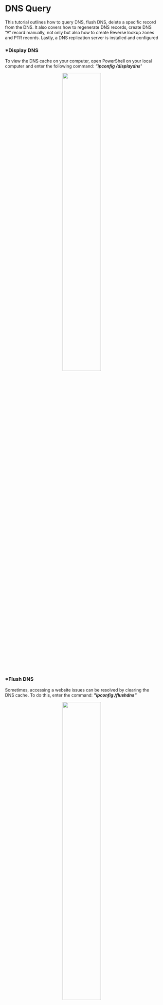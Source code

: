<h1>DNS Query</h1>
<p1> This tutorial outlines how to query DNS, flush DNS, delete a specific record from the DNS. It also covers how to regenerate DNS records, create DNS “A” record manually, not only but also how to create Reverse lookup zones and PTR records. Lastly, a DNS replication server is installed and configured</p1>

<h3>*Display DNS</h3>
<p>To view the DNS cache on your computer, open PowerShell on your local computer and enter the following command: <b><I>"ipconfig /displaydns</I></b>"</p>
<p align="center"><img src="https://i.imgur.com/uiBKyqh.png" height="50%" width="50%"/>

<h3>*Flush DNS</h3>
<p> Sometimes, accessing a website issues can be resolved by clearing the DNS cache. To do this, enter the command: <b><I>"ipconfig /flushdns"</I></b></p>
<p align="center"><img src="https://i.imgur.com/Jtg244p.png" height="50%" width="50%"/>

<h3>*How to clear a specific record from the cache using PowerShell</h3>
<p>1. Using command prompt <b><i>“Get-DnsServerResourceRecord -ZoneName “Adeniyi.com”</i></b> on the server to pull the resource records. </p>
<p align="center"><img src="https://i.imgur.com/nxvBOAB.png" height="50%" width="50%"/>

<p>2. For this purpose, I will be deleting the “Zino” record. Using the command prompt <b> <i>“Remove-DnsServerResourceRecord -ZoneName “adeniyi.com” -RRType “A” -Name “Zino” -RecordData “192.168.10.218”</i></b><p>
<p align="center"><img src="https://i.imgur.com/en9NinL.png" height="50%" width="50%"/>

<p>3. Using  <b><i>“Get-DnsServerResourceRecord -ZoneName “Adeniyi.com”</i></b> command to view the resource record again to confirm</p>
<p align="center"><img src="https://i.imgur.com/L1ZOOyL.png" height="50%" width="50%"/>
  
<p>4. In addition, I also used the <b><i>"Nslookup Zino"</i></b> Command to check the record we removed from the DNS server</p>
<p align="center"><img src="https://i.imgur.com/AwkaC6j.png" height="50%" width="50%"/>

<br>
<br>

<h1>DNS Records</h1>
<h3>*Re-generate DNS record</h3>

<p>1. On the Server open “DNS Manager”, delete Windows 10 Client machine DNS record </p>
<p align="center"><img src="https://i.imgur.com/vt1dmYb.png" height="50%" width="50%"/>
<p align="center"><img src="https://i.imgur.com/HSUNOh1.png" height="50%" width="50%"/>
<p align="center"><img src="https://i.imgur.com/odSkXmI.png" height="50%" width="50%"/>
<p align="center"><img src="https://i.imgur.com/qWd0lqQ.png" height="50%" width="50%"/>

<p>2. Return to the “Windows 10” machine On the command prompt, type <b><i>"ipconfig /registerdns"</i> </b></p>
<p align="center"><img src="https://i.imgur.com/NFieBcE.png" height="50%" width="50%"/>

<p>3. To confirm Windows 10 dns has been registered. go to the “SERVER” machine. On the “DNS Manager”, right click in the open white area and select “Refresh”. If the record does not show up, wait a few minutes and refresh again.</p>
<p align="center"><img src="https://i.imgur.com/4FsfXuZ.png" height="50%" width="50%"/>

<br>
<br>

<h3>*Create DNS “A” record manually </h3>

<p>1. On “DNS manager”, right click the white area and select “New Host (A or AAAA)”.Hostname: Printer1, IP: 192.168.10.210</p>
<p align="center"><img src="https://i.imgur.com/F93Bg6b.png" height="50%" width="50%"/>
<p align="center"><img src="https://i.imgur.com/GT8AXzc.png" height="50%" width="50%"/>
<p align="center"><img src="https://i.imgur.com/EA3jDYX.png" height="50%" width="50%"/>

<p>2. Open windows powershell on the client VM, ping the hostname Printer1 </p>
<p align="center"><img src="https://i.imgur.com/DderyNV.png" height="50%" width="50%"/>

<h4> Note: You can also use the nslookup tool to query DNS and obtain the mapping between a domain name and its IP address</h4>
<br>
<br>

<h3>*Reverse lookup zones and PTR records</h3>
<p>A reverse lookup zone is a DNS zone that resolves IP addresses to domain names, while PTR(Pointer) records within this zone are used to perform the reverse lookup by pointing an IP address to its associated domain name.</p>

<p>1. <b>To create a Reverse lookup zone</b>; While on the DNS manager page, expand your ADDS-Server, right click on Reverse lookup zones folder from the dropdown and click on new zone.</p>
<p align="center"><img src="https://i.imgur.com/uJielaP.png" height="50%" width="50%"/>

<p>2. The New Zone Wizard opens, click NEXT</p>
<p align="center"><img src="https://i.imgur.com/elausoD.png" height="50%" width="50%"/>

<p>3. You are asked select a Zone type, leave it on Primary zone and click NEXT</p>
<p align="center"><img src="https://i.imgur.com/cbRTi11.png" height="50%" width="50%"/>

<p>4. On the Active Directory Zone Replication Scope screen, select “To all DNS Servers running on domain controller in the domain:adeniyi.com”, then click NEXT</p>
<p align="center"><img src="https://i.imgur.com/OUj4m5o.png" height="50%" width="50%"/>

<p>5. On the Reverse lookup zone screen, select Ipv4 Reverse lookup zone , then click NEXT</p>
<p align="center"><img src="https://i.imgur.com/2MQRTiV.png" height="50%" width="50%"/>

<p>6. On the next page, you are prompted for the Network ID, input this and click NEXT</p>
<p align="center"><img src="https://i.imgur.com/gDOpIFO.png" height="50%" width="50%"/>

<p>7. On the Dynamic Update page, select “To allow only secure dynamic update(recommended for Active Directory)" and click NEXT</p>
<p align="center"><img src="https://i.imgur.com/u3qABLT.png" height="50%" width="50%"/>

<p>8. On the completing the new zone wizard page, review what you created , then click FINISH.</p>
<p align="center"><img src="https://i.imgur.com/pO4lkak.png" height="50%" width="50%"/>


<p>1. <b> To create a PTR Record</b>, while still on the DNS manager page, expand the reverse lookup zones folder, right-click, then select New pointer(PTR). Next input the IP address of the Host IP and the Host name, then click OK</p>
<p align="center"><img src="https://i.imgur.com/Re0KR6u.png" height="50%" width="50%"/>

<p>2. Back on the Reverse lookup zones folder, you can see the PTR record we just created.</p>
<p align="center"><img src="https://i.imgur.com/MREIYXx.png" height="50%" width="50%"/>

<p>3. Open windows powershell and use the nslookup command with the PTR record IP address to confirm.</p>
<p align="center"><img src="https://i.imgur.com/VmmygED.png" height="50%" width="50%"/>

<br>
<br>

<h3>*DNS replication </h3>
<p>DNS replication is the process of copying DNS records from one DNS server to another to ensure consistency and availability of domain name information across multiple servers.</p>
<p>1. First we need to make sure the new server(proposed for DNS replication) is joined to the Domain Server which the DNS server is on. Then install DNS on the newly joined server. I installed DNS using Windows Powershell command; <b><i>“Install-WindowsFeature-Name DNS -IncludeManagementTools"</i></b> </p>
<p align="center"><img src="https://i.imgur.com/NDtzqtV.png" height="50%" width="50%"/>
<p align="center"><img src="https://i.imgur.com/QNfOBrg.png" height="50%" width="50%"/>

<p>2. To Confirm - Go to server manager dashboard, click on Tools and scroll to see that the DNS has been installed</p>
<p align="center"><img src="https://i.imgur.com/xHuhBYT.png" height="50%" width="50%"/>

<h3>*Configure DNS Replication (Secondary DNS)</h3>
<p>1. To configure DNS Replication(Secondary DNS), first we need to allow zone transfers from the main DNS server; From ADDS server manager-dashboard, go to DNS</p>
<p align="center"><img src="https://i.imgur.com/4Xyiky5.png" height="50%" width="50%"/>

<p>2. From the DNS manager, expand ADDS-Server, then under the Forward lookup zones folder, right click on the domain and click on properties.</p>
<p align="center"><img src="https://i.imgur.com/8Nq8VUP.png" height="50%" width="50%"/>

<p>3. From the properties’ page, click on zone transfers, select the “Allow zone transfers” checkbox, then click Apply and click OK</p>
<p align="center"><img src="https://i.imgur.com/MGc51qJ.png" height="50%" width="50%"/>

<P><b>Return to the new Server</b></P>
<br>
<p>1. On the “Server Manager – Dashboard”, navigate to “Tools > DNS”.</p>
<p align="center"><img src="https://i.imgur.com/CH40Dtj.png" height="50%" width="50%"/>

<p>2. Right click on the server and select New zone</p>
<p align="center"><img src="https://i.imgur.com/sdrMaQj.png" height="50%" width="50%"/>

<p>3. The New Zone Wizard opens, click NEXT</p>
<p align="center"><img src="https://i.imgur.com/qlr1Lhi.png" height="50%" width="50%"/>

<p>4. You are asked select a Zone type, select Secondary zone and click NEXT</p>
<p align="center"><img src="https://i.imgur.com/J4N0672.png" height="50%" width="50%"/>

<p>5. On the Forward or Reverse Lookup zones page, click on Forward lookup zone and click NEXT</p>
<p align="center"><img src="https://i.imgur.com/cbzf6UA.png" height="50%" width="50%"/>

<p>6. On the Zone name page, type in the domain name then click NEXT</p>
<p align="center"><img src="https://i.imgur.com/oMn67aj.png" height="50%" width="50%"/>

<p>7. On the Master DNS Servers’ page, in the space to add IP address, type in the ADDS Server’s IP address and hit ENTER</p>
<p align="center"><img src="https://i.imgur.com/4mMk3lb.png" height="50%" width="50%"/>

<p>8. On the Completing the New Zone Wizard page, review the information and click FINISH</p>
<p align="center"><img src="https://i.imgur.com/MSQ7O5m.png" height="50%" width="50%"/>

<p>9. Back on the member server’s DNS manager, you can refresh for the information on the primary zone to show up.</p>
<p align="center"><img src="https://i.imgur.com/lLWMiOF.png" height="50%" width="50%"/>

<br>
<br>
